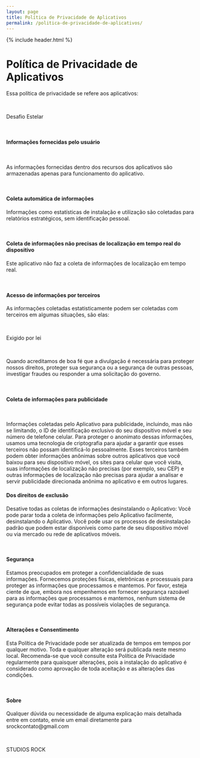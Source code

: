```yaml
---
layout: page
title: Política de Privacidade de Aplicativos
permalink: /politica-de-privacidade-de-aplicativos/
---
```


<html>
<head></head>
<body>
{% include header.html %} 
<h1>Política de Privacidade de Aplicativos</h1>
<p>Essa política de privacidade se refere aos aplicativos:</p>
</br>
<p>Desafio Estelar</p>
</br>
<h4>Informações fornecidas pelo usuário</h4>
</br>
<p>As informações fornecidas dentro dos recursos dos aplicativos são armazenadas apenas para funcionamento do aplicativo.</p>
</br>
<h4>Coleta automática de informações</h4>
<p>Informações como estatísticas de instalação e utilização são coletadas para relatórios estratégicos, sem identificação pessoal.</p>
</br>
<h4>Coleta de informações não precisas de localização em tempo real do dispositivo</h4>
<p>Este aplicativo não faz a coleta de informações de localização em tempo real.</p>
</br>
<h4>Acesso de informações por terceiros</h4>
<p>As informações coletadas estatisticamente podem ser coletadas com terceiros em algumas situações, são elas:</p>
</br>
<p>Exigido por lei</p>
</br>
<p>Quando acreditamos de boa fé que a divulgação é necessária para proteger nossos direitos, proteger sua segurança ou a segurança de outras pessoas, investigar fraudes ou responder a uma solicitação do governo.</p>
</br>
<h4>Coleta de informações para publicidade</h4>
</br>
<p>Informações coletadas pelo Aplicativo para publicidade, incluindo, mas não se limitando, o ID de identificação exclusivo do seu dispositivo móvel e seu número de telefone celular. Para proteger o anonimato dessas informações, usamos uma tecnologia de criptografia para ajudar a garantir que esses terceiros não possam identificá-lo pessoalmente. Esses terceiros também podem obter informações anônimas sobre outros aplicativos que você baixou para seu dispositivo móvel, os sites para celular que você visita, suas informações de localização não precisas (por exemplo, seu CEP) e outras informações de localização não precisas para ajudar a analisar e servir publicidade direcionada anônima no aplicativo e em outros lugares.
</br>
<h4>Dos direitos de exclusão</h4>
<p>Desative todas as coletas de informações desinstalando o Aplicativo: Você pode parar toda a coleta de informações pelo Aplicativo facilmente, desinstalando o Aplicativo. Você pode usar os processos de desinstalação padrão que podem estar disponíveis como parte de seu dispositivo móvel ou via mercado ou rede de aplicativos móveis.</p>
</br>
</body>
</html>
<h4>Segurança</h4>
<p>Estamos preocupados em proteger a confidencialidade de suas informações. Fornecemos proteções físicas, eletrônicas e processuais para proteger as informações que processamos e mantemos. Por favor, esteja ciente de que, embora nos empenhemos em fornecer segurança razoável para as informações que processamos e mantemos, nenhum sistema de segurança pode evitar todas as possíveis violações de segurança.</p>
</br>
<h4>Alterações e Consentimento</h4>
<p>Esta Política de Privacidade pode ser atualizada de tempos em tempos por qualquer motivo. Toda e qualquer alteração será publicada neste mesmo local. Recomenda-se que você consulte esta Política de Privacidade regularmente para quaisquer alterações, pois a instalação do aplicativo é considerado como aprovação de toda aceitação e as alterações das condições.</p>
</br>
<h4>Sobre</h4>
<p>Qualquer dúvida ou necessidade de alguma explicação mais detalhada entre em contato, envie um email diretamente para srockcontato@gmail.com</p>
</br>
<p>STUDIOS ROCK</p>
